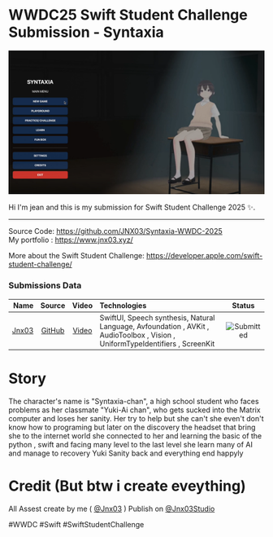 # WWDC25 Swift Student Challenge Submission - Syntaxia
![WWDC2025 Logo](logo.png)

Hi I'm jean and this is my submission for Swift Student Challenge 2025 ✨.

----

Source Code: https://github.com/JNX03/Syntaxia-WWDC-2025 <br>
My portfolio : https://www.jnx03.xyz/

More about the Swift Student Challenge: https://developer.apple.com/swift-student-challenge/

### Submissions Data

| Name | Source |    Video    | Technologies | Status |
|-----:|:------:|:-----------:|:-------------|:------:|
|[Jnx03](https://www.jnx03.xyz/)|[GitHub](https://github.com/JNX03/Syntaxia-WWDC-2025)|[Video](https://youtu.be/zJ4cAt7An84)|SwiftUI, Speech synthesis, Natural Language, Avfoundation , AVKit , AudioToolbox , Vision , UniformTypeIdentifiers , ScreenKit|![Submitted](https://img.shields.io/badge/submitted-slategrey?style=for-the-badge)|


# Story
The character's name is "Syntaxia-chan", a high school student who faces problems as her classmate "Yuki-Ai chan", who gets sucked into the Matrix computer and loses her sanity. Her try to help but she can't she even't don't know how to programing but later on the discovery the headset that bring she to the internet world she connected to her and learning the basic of the python , swift  and facing many level to the last level she learn many of AI and manage to recovery Yuki Sanity back and everything end happyly

# Credit (But btw i create eveything)
All Assest create by me (  [@Jnx03](https://www.youtube.com/@Jnx03/videos)  ) Publish on  [@Jnx03Studio ](https://www.youtube.com/@Jnx03Studio) 

#WWDC #Swift #SwiftStudentChallenge

